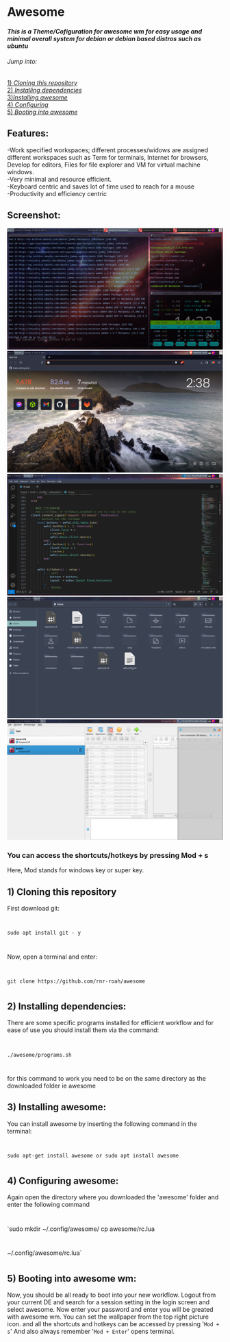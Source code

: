 # Awesome

#### _This is a Theme/Cofiguration for awesome wm for easy usage and minimal overall system for debian or debian based distros such as ubuntu_ 
###### Jump into:
[1) _Cloning this repository_](https://github.com/rnr-roah/awesome/blob/main/README.md#1-cloning-this-repository) <br>
[2) _Installing dependencies_ ](https://github.com/rnr-roah/awesome/blob/main/README.md#2installing-dependencies)<br>
[3)_Installing awesome_](https://github.com/rnr-roah/awesome/blob/main/README.md#3installing-awesome)<br>
[4) _Configuring_ ](https://github.com/rnr-roah/awesome/blob/main/README.md#4configuring-awesome)<br>
[5) _Booting into awesome_](https://github.com/rnr-roah/awesome/blob/main/README.md#5booting-into-awesome-wm)<br>
## Features:
-Work specified workspaces; different processes/widows are assigned different workspaces such as Term for terminals, Internet for browsers, Develop for editors, Files for file explorer and VM for virtual machine windows.<br>
-Very minimal and resource efficient. <br>
-Keyboard centric and saves lot of time used to reach for a mouse<br>
-Productivity and efficiency centric<br>

## Screenshot:
![Screenshot of RoahOS](screenshot.png)![Screenshot of RoahOS](screenshot2.png)
![Screenshot of RoahOS](screenshot3.png)![Screenshot of RoahOS](screenshot4.png)
![Screenshot of RoahOS](screenshot5.png)

### You can access the shortcuts/hotkeys by pressing Mod + s
Here, Mod stands for windows key or super key.
## 1) Cloning this repository 
First download git:
#
`sudo apt install git - y`
#
Now, open a terminal and enter:
#
`git clone https://github.com/rnr-roah/awesome`
#
## 2) Installing dependencies:
There are some specific programs installed for efficient workflow and for ease of use you should install them via the command:
#
`./awesome/programs.sh`
#
for this command to work you need to be on the same directory as the downloaded folder ie awesome

## 3) Installing awesome:
You can install awesome by inserting the following command in the terminal:
#
`sudo apt-get install awesome or
sudo apt install awesome`
#
## 4) Configuring awesome:
Again open the directory where you downloaded the 'awesome' folder and enter the following command
#
`sudo mkdir ~/.config/awesome/ 
cp awesome/rc.lua 
#
~/.config/awesome/rc.lua`
#
## 5) Booting into awesome wm:
Now, you should be all ready to boot into your new workflow. Logout from your current DE and search for a session setting in the login screen and select awesome. Now enter your password and enter you will be greated with awesome wm.
You can set the wallpaper from the top right picture icon.
and all the shortcuts and hotkeys can be accessed by pressing '`Mod + s`'
And also always remember '`Mod + Enter`' opens terminal.





